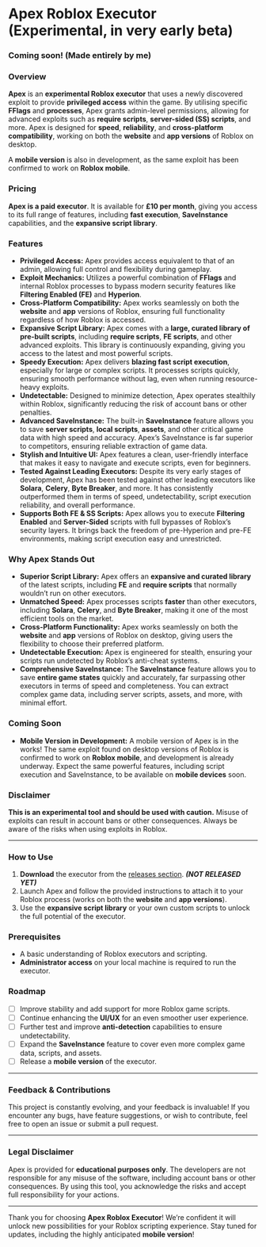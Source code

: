 # Apex Roblox Executor (Experimental, in very early beta)

### Coming soon! (Made entirely by me)

### Overview

**Apex** is an **experimental Roblox executor** that uses a newly discovered exploit to provide **privileged access** within the game. By utilising specific **FFlags** and **processes**, Apex grants admin-level permissions, allowing for advanced exploits such as **require scripts**, **server-sided (SS) scripts**, and more. Apex is designed for **speed**, **reliability**, and **cross-platform compatibility**, working on both the **website** and **app versions** of Roblox on desktop.

A **mobile version** is also in development, as the same exploit has been confirmed to work on **Roblox mobile**.

### Pricing

**Apex is a paid executor**. It is available for **£10 per month**, giving you access to its full range of features, including **fast execution**, **SaveInstance** capabilities, and the **expansive script library**.

### Features

- **Privileged Access:** Apex provides access equivalent to that of an admin, allowing full control and flexibility during gameplay.
- **Exploit Mechanics:** Utilizes a powerful combination of **FFlags** and internal Roblox processes to bypass modern security features like **Filtering Enabled (FE)** and **Hyperion**.
- **Cross-Platform Compatibility:** Apex works seamlessly on both the **website** and **app** versions of Roblox, ensuring full functionality regardless of how Roblox is accessed.
- **Expansive Script Library:** Apex comes with a **large, curated library of pre-built scripts**, including **require scripts**, **FE scripts**, and other advanced exploits. This library is continuously expanding, giving you access to the latest and most powerful scripts.
- **Speedy Execution:** Apex delivers **blazing fast script execution**, especially for large or complex scripts. It processes scripts quickly, ensuring smooth performance without lag, even when running resource-heavy exploits.
- **Undetectable:** Designed to minimize detection, Apex operates stealthily within Roblox, significantly reducing the risk of account bans or other penalties.
- **Advanced SaveInstance:** The built-in **SaveInstance** feature allows you to save **server scripts**, **local scripts**, **assets**, and other critical game data with high speed and accuracy. Apex’s SaveInstance is far superior to competitors, ensuring reliable extraction of game data.
- **Stylish and Intuitive UI:** Apex features a clean, user-friendly interface that makes it easy to navigate and execute scripts, even for beginners.
- **Tested Against Leading Executors:** Despite its very early stages of development, Apex has been tested against other leading executors like **Solara**, **Celery**, **Byte Breaker**, and more. It has consistently outperformed them in terms of speed, undetectability, script execution reliability, and overall performance.
- **Supports Both FE & SS Scripts:** Apex allows you to execute **Filtering Enabled** and **Server-Sided** scripts with full bypasses of Roblox’s security layers. It brings back the freedom of pre-Hyperion and pre-FE environments, making script execution easy and unrestricted.

### Why Apex Stands Out

- **Superior Script Library:** Apex offers an **expansive and curated library** of the latest scripts, including **FE** and **require scripts** that normally wouldn’t run on other executors.
- **Unmatched Speed:** Apex processes scripts **faster** than other executors, including **Solara**, **Celery**, and **Byte Breaker**, making it one of the most efficient tools on the market.
- **Cross-Platform Functionality:** Apex works seamlessly on both the **website** and **app** versions of Roblox on desktop, giving users the flexibility to choose their preferred platform.
- **Undetectable Execution:** Apex is engineered for stealth, ensuring your scripts run undetected by Roblox’s anti-cheat systems.
- **Comprehensive SaveInstance:** The **SaveInstance** feature allows you to save **entire game states** quickly and accurately, far surpassing other executors in terms of speed and completeness. You can extract complex game data, including server scripts, assets, and more, with minimal effort.

### Coming Soon

- **Mobile Version in Development:** A mobile version of Apex is in the works! The same exploit found on desktop versions of Roblox is confirmed to work on **Roblox mobile**, and development is already underway. Expect the same powerful features, including script execution and SaveInstance, to be available on **mobile devices** soon.

### Disclaimer

**This is an experimental tool and should be used with caution.** Misuse of exploits can result in account bans or other consequences. Always be aware of the risks when using exploits in Roblox.

---

### How to Use

1. **Download** the executor from the [releases section](#). ***(NOT RELEASED YET)***
2. Launch Apex and follow the provided instructions to attach it to your Roblox process (works on both the **website** and **app versions**).
3. Use the **expansive script library** or your own custom scripts to unlock the full potential of the executor.

### Prerequisites

- A basic understanding of Roblox executors and scripting.
- **Administrator access** on your local machine is required to run the executor.

### Roadmap

- [ ] Improve stability and add support for more Roblox game scripts.
- [ ] Continue enhancing the **UI/UX** for an even smoother user experience.
- [ ] Further test and improve **anti-detection** capabilities to ensure undetectability.
- [ ] Expand the **SaveInstance** feature to cover even more complex game data, scripts, and assets.
- [ ] Release a **mobile version** of the executor.

---

### Feedback & Contributions

This project is constantly evolving, and your feedback is invaluable! If you encounter any bugs, have feature suggestions, or wish to contribute, feel free to open an issue or submit a pull request.

---

### Legal Disclaimer

Apex is provided for **educational purposes only**. The developers are not responsible for any misuse of the software, including account bans or other consequences. By using this tool, you acknowledge the risks and accept full responsibility for your actions.

---

Thank you for choosing **Apex Roblox Executor**! We’re confident it will unlock new possibilities for your Roblox scripting experience. Stay tuned for updates, including the highly anticipated **mobile version**!
